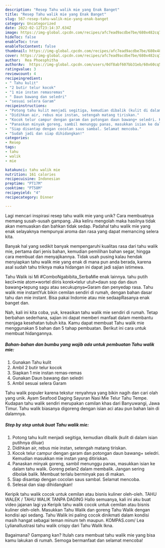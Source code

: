 ```yaml
---
description: "Resep Tahu walik mie yang Enak Banget"
title: "Resep Tahu walik mie yang Enak Banget"
slug: 567-resep-tahu-walik-mie-yang-enak-banget
category: Uncategorized
date: 2022-02-12T23:14:37.634Z
image: https://img-global.cpcdn.com/recipes/afc7ead9acdbe7be/680x482cq70/tahu-walik-mie-foto-resep-utama.jpg
hideToc: false
enableToc: true
enableTocContent: false
thumbnail: https://img-global.cpcdn.com/recipes/afc7ead9acdbe7be/680x482cq70/tahu-walik-mie-foto-resep-utama.jpg
cover: https://img-global.cpcdn.com/recipes/afc7ead9acdbe7be/680x482cq70/tahu-walik-mie-foto-resep-utama.jpg
author:  Rea Phoesphitha
authorAv:  https://img-global.cpcdn.com/users/0df8abf607bb31eb/60x60cq50/avatar.jpg
ratingvalue: 3
reviewcount: 4
recipeingredient:
- " Tahu kulit"
- "2 butir telur kocok"
- "1 mie instan remasremas"
- " Daun bawang dan seledri"
- "sesuai selera Garam"
recipeinstructions:
- "Potong tahu kulit menjadi segitiga, kemudian dibalik (kulit di dalam isian putihnya diluar)"
- "Didihkan air, rebus mie instan, setengah matang tiriskan."
- "Kocok telur campur dengan garam dan potongan daun bawang+ seledri. Kemudian masukkan mie instan yang ditiriskan."
- "Panaskan minyak goreng, sambil menunggu panas, masukkan isian ke dalam tahu walik. Goreng pelan2 dalam membalik. Jangan sering dibolak balik. Membuat terlalu berminyak pas di makan."
- "Siap disantap dengan cocolan saus sambal. Selamat mencoba."
- "Sudah jadi dan siap dihidangkan!"
categories:
- Resep
tags:
- tahu
- walik
- mie

katakunci: tahu walik mie 
nutrition: 161 calories
recipecuisine: Indonesian
preptime: "PT17M"
cooktime: "PT58M"
recipeyield: "4"
recipecategory: Dinner

---
```



Lagi mencari inspirasi resep tahu walik mie yang unik? Cara membuatnya memang susah-susah gampang. Jika keliru mengolah maka hasilnya tidak akan memuaskan dan bahkan tidak sedap. Padahal tahu walik mie yang enak selayaknya mempunyai aroma dan rasa yang dapat memancing selera kita.


Banyak hal yang sedikit banyak mempengaruhi kualitas rasa dari tahu walik mie, pertama dari jenis bahan, kemudian pemilihan bahan segar, hingga cara membuat dan menyajikannya. Tidak usah pusing kalau hendak menyiapkan tahu walik mie yang enak di mana pun anda berada, karena asal sudah tahu triknya maka hidangan ini dapat jadi sajian istimewa.

Tahu Walik isi Mi #ComboNgabibita_SerbaMie enak lainnya. tahu putih kecil•mie atom•wortel diiris korek•telur utuh•daun sop dan daun bawang•tepung sagu atau secukupnya•Garam dan penyedap rasa. Tahu walik mie instantYuk bikin cemilan sendiri di rumah, dengan bahan dasar tahu dan mie instant. Bisa pakai Indomie atau mie sedaapRasanya enak banget dan.


Nah, kali ini kita coba, yuk, kreasikan tahu walik mie sendiri di rumah. Tetap berbahan sederhana, sajian ini dapat memberi manfaat dalam membantu menjaga kesehatan tubuh kita. Kamu dapat membuat Tahu walik mie menggunakan 5 bahan dan 5 tahap pembuatan. Berikut ini cara untuk membuat hidangannya.

<!--inarticleads1-->

##### Bahan-bahan dan bumbu yang wajib ada untuk pembuatan Tahu walik mie:

1. Gunakan  Tahu kulit
1. Ambil 2 butir telur kocok
1. Siapkan 1 mie instan remas-remas
1. Gunakan  Daun bawang dan seledri
1. Ambil sesuai selera Garam


Tahu walik populer karena tekstur renyahnya yang bikin nagih dan cari olah yang unik. Ayam Seafood Daging Sayuran Nasi Mie Telur Tahu Tempe. Kudapan tahu walik sendiri merupakan camilan khas dari Banyuwangi, Jawa Timur. Tahu walik biasanya digoreng dengan isian aci atau pun bahan lain di dalamnya. 

<!--inarticleads2-->

##### Step by step untuk buat Tahu walik mie:

1. Potong tahu kulit menjadi segitiga, kemudian dibalik (kulit di dalam isian putihnya diluar)
1. Didihkan air, rebus mie instan, setengah matang tiriskan.
1. Kocok telur campur dengan garam dan potongan daun bawang+ seledri. Kemudian masukkan mie instan yang ditiriskan.
1. Panaskan minyak goreng, sambil menunggu panas, masukkan isian ke dalam tahu walik. Goreng pelan2 dalam membalik. Jangan sering dibolak balik. Membuat terlalu berminyak pas di makan.
1. Siap disantap dengan cocolan saus sambal. Selamat mencoba.
1. Selesai dan siap dihidangkan!

Keripik tahu walik cocok untuk cemilan atau bisnis kuliner oleh-oleh. TAHU WALEK / TAHU WALIK TANPA DAGING Hallo semuanya, kali ini aku buat video jajanan lagi ya Keripik tahu walik cocok untuk cemilan atau bisnis kuliner oleh-oleh. Masukkan Tahu Walik dan goreng Tahu Walik dengan kondisi api sedang. Tahu Walik ini paling cocok dinikmati dalam kondisi masih hangat sebagai teman minum teh maupun. KOMPAS.com/ Lea LylianaIlustrasi tahu walik crispy dari Tahu Walik Ikna. 

Bagaimana? Gampang kan? Itulah cara membuat tahu walik mie yang bisa kamu lakukan di rumah. Semoga bermanfaat dan selamat mencoba!
